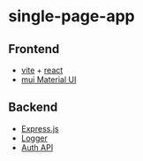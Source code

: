# single-page-app

## Frontend

- [vite](https://vitejs.dev/guide/) + [react](https://react.dev/reference/react)
- [mui Material UI](https://mui.com/material-ui/getting-started/)

## Backend

- [Express.js](https://expressjs.com/de/starter/installing.html)
- [Logger](https://github.com/winstonjs/winston)
- [Auth API](https://github.com/jgteske/auth-api)
